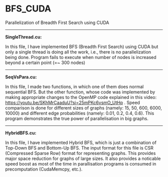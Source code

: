 # BFS_CUDA
Parallelization of Breadth First Search using CUDA 

-----------------------------------------------------------------------------------------------------------------------------------------------------------------------------------------------------------------------

**SingleThread.cu:**

In this file, I have implemented BFS (Breadth First Search) using CUDA but only a single thread is doing all the work,
i.e., there is no parallelization being done. Program fails to execute when number of nodes is increased beyond a certain point (=~ 300 nodes)

-----------------------------------------------------------------------------------------------------------------------------------------------------------------------------------------------------------------------

**SeqVsPara.cu:**

In this file, I made two functions, in which one of them does normal sequential BFS. But the other function, whose code was implemented by 
making appropriate changes to the OpenMP code explained in this video: https://youtu.be/SKhMrCaaduU?si=25mPKc6vsmO_UtHp . 
Speed comparison is done for different sizes of graphs (namely: 15, 50, 600, 6000, 10000) and different edge probabilities (namely: 0.01, 0.2, 0.4, 0.6). 
This program demonstrates the true power of parallelisation in big graphs.

-----------------------------------------------------------------------------------------------------------------------------------------------------------------------------------------------------------------------

**HybridBFS.cu:**

In this file, I have implemented Hybrid BFS, which is just a combination of Top-Down BFS and Bottom-Up BFS. The input format for this file is CSR (Compressed Sparse Row) format for representing graphs. 
This provides major space reduction for graphs of large sizes. It also provides a noticable speed boost as most of the time in parallisation programs is consumed in precomputation (CudaMemcpy, etc.).
